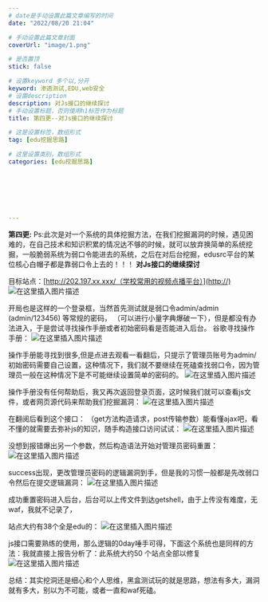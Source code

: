 ```yaml
---
# date是手动设置此篇文章编写的时间
date: "2022/08/20 21:04"

# 手动设置此篇文章封面
coverUrl: "image/1.png"

# 是否置顶
stick: false

# 设置keyword 多个以,分开
keyword: 渗透测试,EDU,web安全
# 设置description
description: 对Js接口的继续探讨
# 手动设置标题，否则使用h1标签作为标题
title: 第四更--对Js接口的继续探讨

# 这是设置标签，数组形式
tag: [edu挖掘思路]

# 这里设置类别，数组形式
categories: [edu挖掘思路]







---
```




**第四更:**
Ps:此次是对一个系统的具体挖掘方法，在我们挖掘漏洞的时候，遇见困难的，在自己技术和知识积累的情况达不够的时候，就可以放弃换简单的系统挖掘，一般脆弱系统为弱口令能进去的系统，之后在对后台挖掘，edusrc平台的某位核心白帽子都是靠弱口令上去的！！！
                                            **对Js接口的继续探讨**
                                                                       

目标站点：[http://202.197.xx.xxx/（学校常用的视频点播平台）](http://)
 ![在这里插入图片描述](https://img-blog.csdnimg.cn/7fd87fa6ba574738aa99b50768153988.png)

开局也是这样的一个登录框，当然首先测试就是弱口令admin/admin (admin/123456) 等常规的密码， （可以进行小量字典爆破一下），但是都没有办法进入，于是尝试寻找操作手册或者初始密码看是否能进入后台。
谷歌寻找操作手册：
![在这里插入图片描述](https://img-blog.csdnimg.cn/06a668cf5e3b4e68b3df5d9cf169ebf6.png)

操作手册能寻找到很多,但是点进去观看一看翻后，只提示了管理员账号为admin/初始密码需要自己设置，这种情况下，我们就不要继续在死磕查找弱口令，因为管理员一般在这种情况下是不可能继续设置简单的密码的。 
![在这里插入图片描述](https://img-blog.csdnimg.cn/13eb2dd60b0a40ee8774d3ee17f66439.png)


操作手册没有任何帮助后，我又再次返回登录页面，这时候我们就可以查看js文件，或者网页源代码来帮助我们挖掘漏洞：
 ![在这里插入图片描述](https://img-blog.csdnimg.cn/3b1d237ec0d04998ab18595ffd1ebb19.png)

在翻阅后看到这个接口：
（get方法构造请求，post传输参数）能看懂ajax吧，看不懂的就需要去弥补js的知识，随手构造接口访问试试：
 ![在这里插入图片描述](https://img-blog.csdnimg.cn/9f9c2cdfba3d434ab50814b681528f77.png)

没想到报错爆出另一个参数，然后构造语法开始对管理员密码重置：
 ![在这里插入图片描述](https://img-blog.csdnimg.cn/d06f3efdfd914c34aaa7131b16c8ed19.png)


success出现，更改管理员密码的逻辑漏洞到手，但是我的习惯一般都是先改弱口令然后在提交逻辑漏洞：
 ![在这里插入图片描述](https://img-blog.csdnimg.cn/01e8c116647141d09f7d07885902c9df.png)

成功重置密码进入后台，后台可以上传文件到达getshell，由于上传没有难度，无waf，我就不记录了，

站点大约有38个全是edu的：
 ![在这里插入图片描述](https://img-blog.csdnimg.cn/52ffe5e01cc049428bd7c82deaaf21bd.png)

js接口需要熟练的使用，那么逻辑的0day唾手可得，下面这个系统也是同样的方法：我就直接上报告分析了：此系统大约50 个站点全部以修复
 ![在这里插入图片描述](https://img-blog.csdnimg.cn/e35bc64e607b475597aeafbc59ebaad0.png)

总结：其实挖洞还是细心和个人思维，黑盒测试玩的就是思路，想法有多大，漏洞就有多大，别以为不可能，或者一直和waf死磕。

